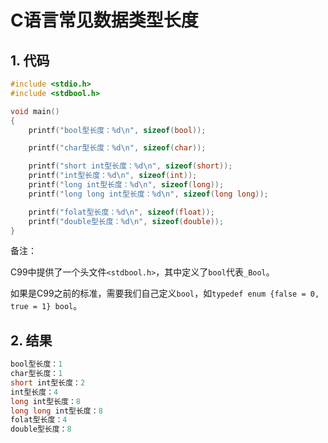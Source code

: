 # C语言常见数据类型长度

## 1. 代码

```c
#include <stdio.h>
#include <stdbool.h>

void main()
{
    printf("bool型长度：%d\n", sizeof(bool));

    printf("char型长度：%d\n", sizeof(char));

    printf("short int型长度：%d\n", sizeof(short));
    printf("int型长度：%d\n", sizeof(int));
    printf("long int型长度：%d\n", sizeof(long));
    printf("long long int型长度：%d\n", sizeof(long long));

    printf("folat型长度：%d\n", sizeof(float));
    printf("double型长度：%d\n", sizeof(double));
}

```

备注：

C99中提供了一个头文件`<stdbool.h>`，其中定义了`bool`代表`_Bool`。

如果是C99之前的标准，需要我们自己定义`bool`，如`typedef enum {false = 0, true = 1} bool`。

## 2. 结果

```c
bool型长度：1
char型长度：1
short int型长度：2
int型长度：4
long int型长度：8
long long int型长度：8
folat型长度：4
double型长度：8
```
